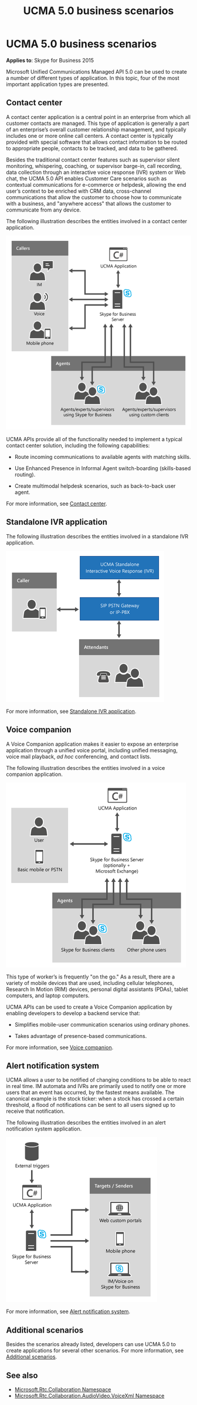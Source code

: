 ﻿---
title: UCMA 5.0 business scenarios
TOCTitle: UCMA 5.0 business scenarios
ms:assetid: 31d51c95-b05e-4b90-ade4-7036af4d8241
ms:mtpsurl: https://msdn.microsoft.com/en-us/library/Dn465936(v=office.16)
ms:contentKeyID: 65239778
ms.date: 07/27/2015
mtps_version: v=office.16
---

# UCMA 5.0 business scenarios

**Applies to**: Skype for Business 2015

Microsoft Unified Communications Managed API 5.0 can be used to create a number of different types of application. In this topic, four of the most important application types are presented.

## Contact center

A contact center application is a central point in an enterprise from which all customer contacts are managed. This type of application is generally a part of an enterprise’s overall customer relationship management, and typically includes one or more online call centers. A contact center is typically provided with special software that allows contact information to be routed to appropriate people, contacts to be tracked, and data to be gathered.

Besides the traditional contact center features such as supervisor silent monitoring, whispering, coaching, or supervisor barge-in, call recording, data collection through an interactive voice response (IVR) system or Web chat, the UCMA 5.0 API enables Customer Care scenarios such as contextual communications for e-commerce or helpdesk, allowing the end user’s context to be enriched with CRM data, cross-channel communications that allow the customer to choose how to communicate with a business, and "anywhere access" that allows the customer to communicate from any device.

The following illustration describes the entities involved in a contact center application.

![Contact Center](images/Dn465936.UCMA-ContactCenter1(Office.16).png "Contact Center")

UCMA APIs provide all of the functionality needed to implement a typical contact center solution, including the following capabilities:

- Route incoming communications to available agents with matching skills.

- Use Enhanced Presence in Informal Agent switch-boarding (skills-based routing).

- Create multimodal helpdesk scenarios, such as back-to-back user agent.

For more information, see [Contact center](contact-center.md).

## Standalone IVR application

The following illustration describes the entities involved in a standalone IVR application.

![Standalone IVR](images/Dn465936.UCMA-StandaloneIVR1(Office.16).png "Standalone IVR")

For more information, see [Standalone IVR application](standalone-ivr-application.md).

## Voice companion

A Voice Companion application makes it easier to expose an enterprise application through a unified voice portal, including unified messaging, voice mail playback, *ad hoc* conferencing, and contact lists. 

The following illustration describes the entities involved in a voice companion application.

![Personal virtual assistant](images/Dn465936.UCMA-PVA1(Office.16).png "Personal virtual assistant")

This type of worker’s is frequently "on the go." As a result, there are a variety of mobile devices that are used, including cellular telephones, Research In Motion (RIM) devices, personal digital assistants (PDAs), tablet computers, and laptop computers.

UCMA APIs can be used to create a Voice Companion application by enabling developers to develop a backend service that:

- Simplifies mobile-user communication scenarios using ordinary phones.

- Takes advantage of presence-based communications.

For more information, see [Voice companion](voice-companion.md).

## Alert notification system

UCMA allows a user to be notified of changing conditions to be able to react in real time. IM automata and IVRs are primarily used to notify one or more users that an event has occurred, by the fastest means available. The canonical example is the stock ticker: when a stock has crossed a certain threshold, a flood of notifications can be sent to all users signed up to receive that notification.

The following illustration describes the entities involved in an alert notification system application.

![Alerts and Notifications](images/Dn465936.UCMA-Alerts(Office.16).png "Alerts and Notifications")

For more information, see [Alert notification system](alert-notification-system.md).

## Additional scenarios

Besides the scenarios already listed, developers can use UCMA 5.0 to create applications for several other scenarios. For more information, see [Additional scenarios](additional-scenarios.md).

## See also

- [Microsoft.Rtc.Collaboration Namespace](https://docs.microsoft.com/dotnet/api/microsoft.rtc.collaboration?view=ucma-api-5.0)
- [Microsoft.Rtc.Collaboration.AudioVideo.VoiceXml Namespace](https://docs.microsoft.com/dotnet/api/Microsoft.Rtc.Collaboration.AudioVideo.VoiceXml?view=ucma-voice)